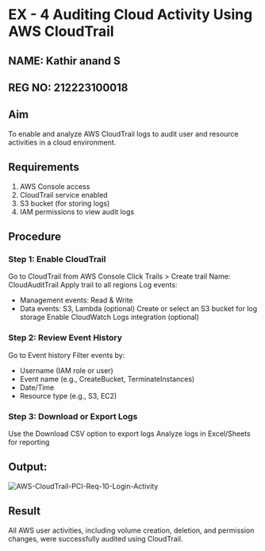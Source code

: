 # EX - 4 Auditing Cloud Activity Using AWS CloudTrail
## NAME: Kathir anand S
## REG NO: 212223100018
## Aim

To enable and analyze AWS CloudTrail logs to audit user and resource activities in a cloud environment.

## Requirements
1. AWS Console access
2. CloudTrail service enabled
3. S3 bucket (for storing logs)
4. IAM permissions to view audit logs

## Procedure

### Step 1: Enable CloudTrail
Go to CloudTrail from AWS Console
Click Trails > Create trail
Name: CloudAuditTrail
Apply trail to all regions
Log events:
 - Management events: Read & Write
 - Data events: S3, Lambda (optional)
Create or select an S3 bucket for log storage
Enable CloudWatch Logs integration (optional)

### Step 2: Review Event History
Go to Event history
Filter events by:
- Username (IAM role or user)
- Event name (e.g., CreateBucket, TerminateInstances)
- Date/Time
- Resource type (e.g., S3, EC2)

### Step 3: Download or Export Logs

Use the Download CSV option to export logs
Analyze logs in Excel/Sheets for reporting

## Output:

![AWS-CloudTrail-PCI-Req-10-Login-Activity](https://github.com/user-attachments/assets/8953eee6-bb40-43d0-81c6-88da6444b349)

## Result

All AWS user activities, including volume creation, deletion, and permission changes, were successfully audited using CloudTrail.

